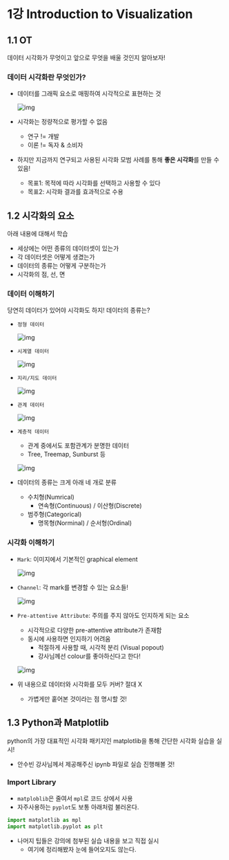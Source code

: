 # 1강 Introduction to Visualization

## 1.1 OT
데이터 시각화가 무엇이고 앞으로 무엇을 배울 것인지 알아보자!

### 데이터 시각화란 무엇인가?
- 데이터를 그래픽 요소로 매핑하여 시각적으로 표현하는 것

  ![img](../../../assets/img/s-stage/viz_1_01.PNG)
- 시각화는 정량적으로 평가할 수 없음
    - 연구 != 개발
    - 이론 != 독자 & 소비자
- 하지만 지금까지 연구되고 사용된 시각화 모범 사례를 통해 **좋은 시각화**를 만들 수 있음!
    - 목표1: 목적에 따라 시각화를 선택하고 사용할 수 있다
    - 목표2: 시각화 결과를 효과적으로 수용

## 1.2 시각화의 요소
아래 내용에 대해서 학습
- 세상에는 어떤 종류의 데이터셋이 있는가
- 각 데이터셋은 어떻게 생겼는가
- 데이터의 종류는 어떻게 구분하는가
- 시각화의 점, 선, 면

### 데이터 이해하기
당연히 데이터가 있어야 시각화도 하지! 데이터의 종류는?

- `정형 데이터`

    ![img](../../../assets/img/s-stage/viz_1_03.PNG)

- `시계열 데이터`

    ![img](../../../assets/img/s-stage/viz_1_04.PNG)

- `지리/지도 데이터`

    ![img](../../../assets/img/s-stage/viz_1_05.PNG)

- `관계 데이터`

    ![img](../../../assets/img/s-stage/viz_1_06.PNG)

- `계층적 데이터`
    - 관계 중에서도 포함관계가 분명한 데이터
    - Tree, Treemap, Sunburst 등

    ![img](../../../assets/img/s-stage/viz_1_07.PNG)

- 데이터의 종류는 크게 아래 네 개로 분류
    - 수치형(Numrical)
        - 연속형(Continuous) / 이산형(Discrete)
    - 범주형(Categorical)
        - 명목형(Norminal) / 순서형(Ordinal)

### 시각화 이해하기

- `Mark`: 이미지에서 기본적인 graphical element

    ![img](../../../assets/img/s-stage/viz_1_08.PNG)

- `Channel`: 각 mark를 변경할 수 있는 요소들!

    ![img](../../../assets/img/s-stage/viz_1_09.PNG)

- `Pre-attentive Attribute`: 주의를 주지 않아도 인지하게 되는 요소
    - 시각적으로 다양한 pre-attentive attribute가 존재함
    - 동시에 사용하면 인지하기 어려움
        - 적절하게 사용할 때, 시각적 분리 (Visual popout)
        - 강사님께선 colour를 좋아하신다고 한다!

    ![img](../../../assets/img/s-stage/viz_1_10.PNG)

- 위 내용으로 데이터와 시각화를 모두 커버? 절대 X
    - 가볍게만 훝어본 것이라는 점 명시할 것!


## 1.3 Python과 Matplotlib
python의 가장 대표적인 시각화 패키지인 matplotlib을 통해 간단한 시각화 실습을 실시!

- 안수빈 강사님께서 제공해주신 ipynb 파일로 실습 진행해볼 것!

### Import Library
- `matploblib`은 줄여서 `mpl`로 코드 상에서 사용
- 자주사용하는 `pyplot`도 보통 아래처럼 불러온다.

```python
import matplotlib as mpl
import matplotlib.pyplot as plt
```

- 나머지 팁들은 강의에 첨부된 실습 내용을 보고 직접 실시
    - 여기에 정리해봤자 눈에 들어오지도 않는다.
